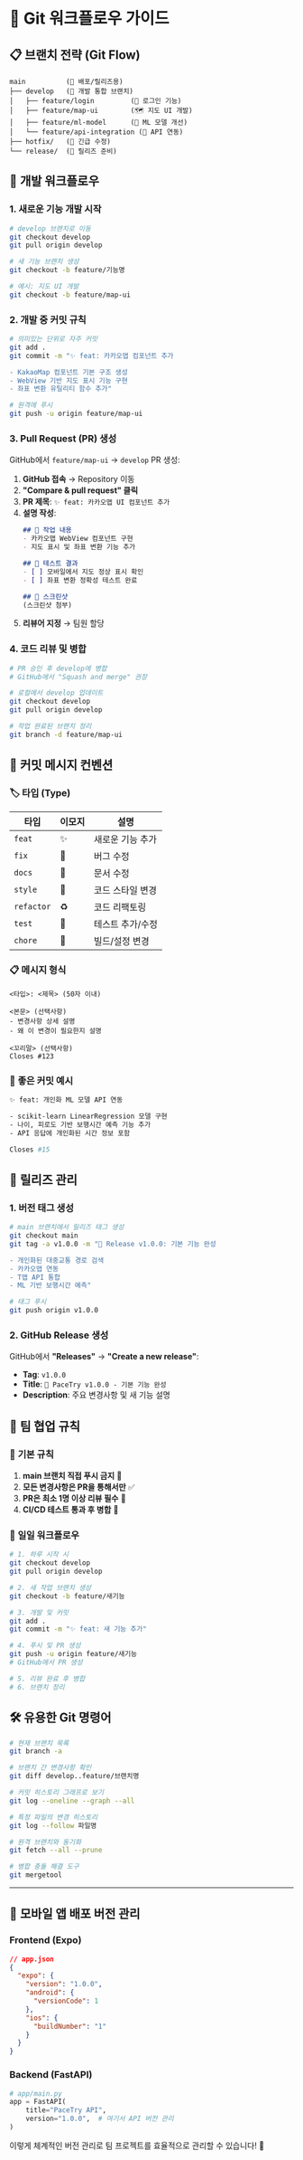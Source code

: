 # 🌳 Git 워크플로우 가이드

## 📋 브랜치 전략 (Git Flow)

```
main          (🚀 배포/릴리즈용)
├── develop   (👥 개발 통합 브랜치)
│   ├── feature/login         (🔧 로그인 기능)
│   ├── feature/map-ui        (🗺️ 지도 UI 개발)
│   ├── feature/ml-model      (🤖 ML 모델 개선)
│   └── feature/api-integration (🔌 API 연동)
├── hotfix/   (🚨 긴급 수정)
└── release/  (🎯 릴리즈 준비)
```

## 🔄 개발 워크플로우

### 1. **새로운 기능 개발 시작**

```bash
# develop 브랜치로 이동
git checkout develop
git pull origin develop

# 새 기능 브랜치 생성
git checkout -b feature/기능명

# 예시: 지도 UI 개발
git checkout -b feature/map-ui
```

### 2. **개발 중 커밋 규칙**

```bash
# 의미있는 단위로 자주 커밋
git add .
git commit -m "✨ feat: 카카오맵 컴포넌트 추가

- KakaoMap 컴포넌트 기본 구조 생성
- WebView 기반 지도 표시 기능 구현
- 좌표 변환 유틸리티 함수 추가"

# 원격에 푸시
git push -u origin feature/map-ui
```

### 3. **Pull Request (PR) 생성**

GitHub에서 `feature/map-ui` → `develop` PR 생성:

1. **GitHub 접속** → Repository 이동
2. **"Compare & pull request" 클릭**
3. **PR 제목**: `✨ feat: 카카오맵 UI 컴포넌트 추가`
4. **설명 작성**:
   ```markdown
   ## 🎯 작업 내용
   - 카카오맵 WebView 컴포넌트 구현
   - 지도 표시 및 좌표 변환 기능 추가
   
   ## 🧪 테스트 결과
   - [ ] 모바일에서 지도 정상 표시 확인
   - [ ] 좌표 변환 정확성 테스트 완료
   
   ## 📸 스크린샷
   (스크린샷 첨부)
   ```
5. **리뷰어 지정** → 팀원 할당

### 4. **코드 리뷰 및 병합**

```bash
# PR 승인 후 develop에 병합
# GitHub에서 "Squash and merge" 권장

# 로컬에서 develop 업데이트
git checkout develop
git pull origin develop

# 작업 완료된 브랜치 정리
git branch -d feature/map-ui
```

## 📝 커밋 메시지 컨벤션

### 🏷️ **타입 (Type)**

| 타입 | 이모지 | 설명 |
|------|--------|------|
| `feat` | ✨ | 새로운 기능 추가 |
| `fix` | 🐛 | 버그 수정 |
| `docs` | 📝 | 문서 수정 |
| `style` | 💄 | 코드 스타일 변경 |
| `refactor` | ♻️ | 코드 리팩토링 |
| `test` | 🧪 | 테스트 추가/수정 |
| `chore` | 🔧 | 빌드/설정 변경 |

### 📋 **메시지 형식**

```
<타입>: <제목> (50자 이내)

<본문> (선택사항)
- 변경사항 상세 설명
- 왜 이 변경이 필요한지 설명

<꼬리말> (선택사항)
Closes #123
```

### 🌟 **좋은 커밋 예시**

```bash
✨ feat: 개인화 ML 모델 API 연동

- scikit-learn LinearRegression 모델 구현
- 나이, 피로도 기반 보행시간 예측 기능 추가
- API 응답에 개인화된 시간 정보 포함

Closes #15
```

## 🚀 릴리즈 관리

### 1. **버전 태그 생성**

```bash
# main 브랜치에서 릴리즈 태그 생성
git checkout main
git tag -a v1.0.0 -m "🎉 Release v1.0.0: 기본 기능 완성

- 개인화된 대중교통 경로 검색
- 카카오맵 연동
- T맵 API 통합
- ML 기반 보행시간 예측"

# 태그 푸시
git push origin v1.0.0
```

### 2. **GitHub Release 생성**

GitHub에서 **"Releases"** → **"Create a new release"**:

- **Tag**: `v1.0.0`
- **Title**: `🎉 PaceTry v1.0.0 - 기본 기능 완성`
- **Description**: 주요 변경사항 및 새 기능 설명

## 👥 팀 협업 규칙

### 📌 **기본 규칙**

1. **main 브랜치 직접 푸시 금지** 🚫
2. **모든 변경사항은 PR을 통해서만** ✅
3. **PR은 최소 1명 이상 리뷰 필수** 👥
4. **CI/CD 테스트 통과 후 병합** 🧪

### 🔄 **일일 워크플로우**

```bash
# 1. 하루 시작 시
git checkout develop
git pull origin develop

# 2. 새 작업 브랜치 생성
git checkout -b feature/새기능

# 3. 개발 및 커밋
git add .
git commit -m "✨ feat: 새 기능 추가"

# 4. 푸시 및 PR 생성
git push -u origin feature/새기능
# GitHub에서 PR 생성

# 5. 리뷰 완료 후 병합
# 6. 브랜치 정리
```

## 🛠️ 유용한 Git 명령어

```bash
# 현재 브랜치 목록
git branch -a

# 브랜치 간 변경사항 확인
git diff develop..feature/브랜치명

# 커밋 히스토리 그래프로 보기
git log --oneline --graph --all

# 특정 파일의 변경 히스토리
git log --follow 파일명

# 원격 브랜치와 동기화
git fetch --all --prune

# 병합 충돌 해결 도구
git mergetool
```

---

## 📱 모바일 앱 배포 버전 관리

### Frontend (Expo)

```json
// app.json
{
  "expo": {
    "version": "1.0.0",
    "android": {
      "versionCode": 1
    },
    "ios": {
      "buildNumber": "1"
    }
  }
}
```

### Backend (FastAPI)

```python
# app/main.py
app = FastAPI(
    title="PaceTry API",
    version="1.0.0",  # 여기서 API 버전 관리
)
```

이렇게 체계적인 버전 관리로 팀 프로젝트를 효율적으로 관리할 수 있습니다! 🎯